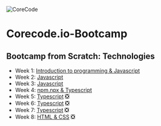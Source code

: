 ![CoreCode](https://camo.githubusercontent.com/0948d91531e1377e3b0d38a75b44ca0e4f70e323ac6618fac8783209edca09d9/68747470733a2f2f75706c6f6164732d73736c2e776562666c6f772e636f6d2f3565623266353639333263333536326665616232333265332f3566373335353064303032343965376539366339663364655f4c6f676f2e706e67)

# Corecode.io-Bootcamp

## Bootcamp from Scratch: Technologies

- Week 1: [Introduction to programming & Javascript](/week1) 
- Week 2: [Javascript](/week2) 
- Week 3: [Javascript](/week3) 
- Week 4: [npm,npx & Typescript](/week4) 
- Week 5: [Typescript](/week5) ❎
- Week 6: [Typescript](/week6) ❎
- Week 7: [Typescript](/week7) ❎
- Week 8: [HTML & CSS](/week8) ❎
